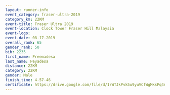```yaml
---
layout: runner-info 
event_category: fraser-ultra-2019 
category_km: 22KM 
event-title: Fraser Ultra 2019 
event-location: Clock Tower Fraser Hill Malaysia 
event-logo: 
event-date: 08-17-2019 
overall_rank: 65
gender_rank: 50
bib: 2235
first_name: Preemadesa
last_name: Peyadesa
distance: 22KM
category: 22KM
gender: Male
finish_time: 4-57-46
certificate: https://drive.google.com/file/d/1rWTJkPvk5u9yuVCfWgMksPq4A0dIfPhu/view?usp=sharing
---
```

